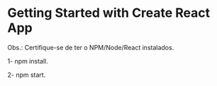 # Getting Started with Create React App

Obs.: Certifique-se de ter o NPM/Node/React instalados.

1- npm install.

2- npm start.

